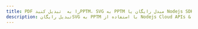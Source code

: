 ---title: PDF را به  تبدیل کنیدPPTM، SVG به PPTM مبدل رایگان یا Nodejs SDKdescription: تبدیل رایگانSVG به PPTM با استفاده از Nodejs Cloud APIs & SDK همچنین اسناد PDF را در Cloud ایجاد، ویرایش و رندر کنید.---